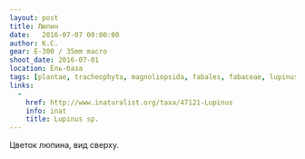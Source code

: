 ```yaml
---
layout: post
title: Люпин
date:   2016-07-07 00:00:00
author: К.С.
gear: E-300 / 35mm macro
shoot_date: 2016-07-01
location: Ёль-база
tags: [plantae, tracheophyta, magnoliopsida, fabales, fabaceae, lupinus]
links:
  -
    href: http://www.inaturalist.org/taxa/47121-Lupinus
    info: inat
    title: Lupinus sp.
---
```


Цветок люпина, вид сверху.
